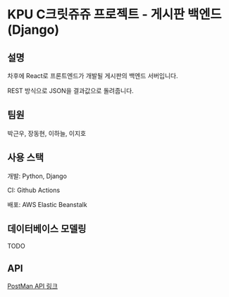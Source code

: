 # KPU C크릿쥬쥬 프로젝트 - 게시판 백엔드(Django)

## 설명

차후에 React로 프론트엔드가 개발될 게시판의 백엔드 서버입니다.

REST 방식으로 JSON을 결과값으로 돌려줍니다.

## 팀원

박근우, 장동현, 이하늘, 이지호

## 사용 스택

개발: Python, Django

CI: Github Actions

배포: AWS Elastic Beanstalk

## 데이터베이스 모델링

TODO

## API

[PostMan API 링크](https://documenter.getpostman.com/view/4929660/TVsxC6r1)
